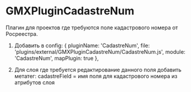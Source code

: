 GMXPluginCadastreNum
====================

Плагин для проектов где требуются поле кадастрового номера от Росреестра.

1. Добавить в config:
    { pluginName: 'CadastreNum', file: 'plugins/external/GMXPluginCadastreNum/CadastreNum.js', module: 'CadastreNum', mapPlugin: true },

2. Для слоя где требуется редактирование данного поля добавить метатег:
	cadastreField = имя поля для кадастрового номера из атрибутов слоя
